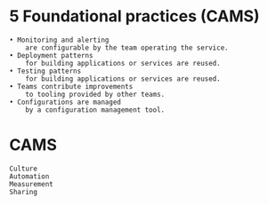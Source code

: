 
# 5 Foundational practices (CAMS)
	
	• Monitoring and alerting 
		are configurable by the team operating the service.
	• Deployment patterns 
		for building applications or services are reused.
	• Testing patterns 
		for building applications or services are reused.
	• Teams contribute improvements 
		to tooling provided by other teams.
	• Configurations are managed 
		by a configuration management tool.

# CAMS
	Culture
	Automation
	Measurement
	Sharing
	